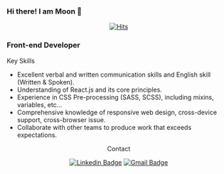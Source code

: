 ### Hi there! I am Moon 🌙 

<div align=center>

[![Hits](https://hits.seeyoufarm.com/api/count/incr/badge.svg?url=https%3A%2F%2Fgithub.com%2FLovelyMoon23%2Fhit-counter&count_bg=%23EFFF02&title_bg=%23555555&icon=&icon_color=%23E7E7E7&title=hits&edge_flat=false)](https://hits.seeyoufarm.com)

</div>
  
  ### Front-end Developer
  Key Skills 

  - Excellent verbal and written communication skills and English skill (Written & Spoken). 
  - Understanding of React.js and its core principles. 
  - Experience in CSS Pre-processing (SASS, SCSS), including mixins, variables, etc… 
  - Comprehensive knowledge of responsive web design, cross-device support, cross-browser issue.
  - Collaborate with other teams to produce work that exceeds expectations. 

<div align=center> Contact
  
[![Linkedin Badge](https://img.shields.io/badge/-LinkedIn-blue?style=flat-square&logo=Linkedin&logoColor=white&link=https://www.linkedin.com/in/moon-sirl-hwang-351728225/)](https://www.linkedin.com/in/moon-sirl-hwang-351728225/) 
[![Gmail Badge](https://img.shields.io/badge/-Gmail-d14836?style=flat-square&logo=Gmail&logoColor=white&link=mailto:moonsirl9123@gmail.com)](mailto:moonsirl9123@gmail.com)
  
</div>
